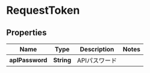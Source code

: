 # RequestToken

## Properties
Name | Type | Description | Notes
------------ | ------------- | ------------- | -------------
**apIPassword** | **String** | APIパスワード | 

